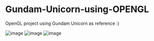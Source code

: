 # Gundam-Unicorn-using-OPENGL
OpenGL project using Gundam Unicorn as reference :)

![image](https://user-images.githubusercontent.com/72378168/188274310-379c628b-d6ff-48b8-ad64-a63871f51210.png)
![image](https://user-images.githubusercontent.com/72378168/188274346-ee8205c9-f87c-4d76-bd24-520556ac7664.png)
![image](https://user-images.githubusercontent.com/72378168/188274365-9f5c54f9-4321-4249-8d08-fec27a747adf.png)
